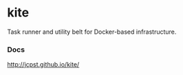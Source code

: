 # kite

Task runner and utility belt for Docker-based infrastructure.

### Docs

http://jcpst.github.io/kite/
